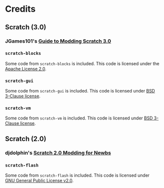# Credits

## Scratch (3.0)
### JGames101's [Guide to Modding Scratch 3.0](https://scratch.mit.edu/discuss/topic/289503/)

### `scratch-blocks`
Some code from `scratch-blocks` is included. This code is licensed under the [Apache License 2.0](https://github.com/scratchfoundation/scratch-blocks/blob/f116732bbbc6b1e0d95119c6ff8d4e23e27da8c0/LICENSE).

### `scratch-gui`
Some code from `scratch-gui` is included. This code is licensed under [BSD 3-Clause license](https://github.com/scratchfoundation/scratch-gui/blob/1c9ff0dcfcfc9ffee992158bf906e590ad2fb566/LICENSE).

### `scratch-vm`
Some code from `scratch-vm` is included. This code is licensed under [BSD 3-Clause license](https://github.com/scratchfoundation/scratch-vm/blob/12d8ac87f26d9840b4c56dbf93c32a88326ce96d/LICENSE).

## Scratch (2.0)
### djdolphin's [Scratch 2.0 Modding for Newbs](https://scratch.mit.edu/discuss/topic/38970/)
### `scratch-flash`
Some code from `scratch-flash` is included. This code is licensed under [GNU General Public License v2.0](https://github.com/scratchfoundation/scratch-flash/blob/2e4a402ceb205a042887f54b26eebe1c2e6da6c0/COPYING).